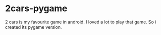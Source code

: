 # 2cars-pygame
2 cars is my favourite game in android. I loved a lot to play that game. So i created its pygame version.
